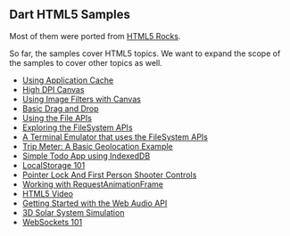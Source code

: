 ## Dart HTML5 Samples

Most of them were ported from [HTML5 Rocks](http://www.html5rocks.com/).

So far, the samples cover HTML5 topics. We want to expand the scope of the
samples to cover other topics as well.

* [Using Application Cache](web/appcache/beginner)
* [High DPI Canvas](web/canvas/hidpi)
* [Using Image Filters with Canvas](web/canvas/imagefilters)
* [Basic Drag and Drop](web/dnd/basics)
* [Using the File APIs](web/file/dndfiles)
* [Exploring the FileSystem APIs](web/file/filesystem)
* [A Terminal Emulator that uses the FileSystem APIs](web/file/terminal)
* [Trip Meter: A Basic Geolocation Example](web/geolocation/trip_meter)
* [Simple Todo App using IndexedDB](web/indexeddb/todo)
* [LocalStorage 101](web/localstorage/basics)
* [Pointer Lock And First Person Shooter Controls](web/pointerlock/fps)
* [Working with RequestAnimationFrame](web/speed/animations)
* [HTML5 Video](web/video/basics)
* [Getting Started with the Web Audio API](web/webaudio/intro)
* [3D Solar System Simulation](web/webgl/solar3d)
* [WebSockets 101](web/websockets/basics)
